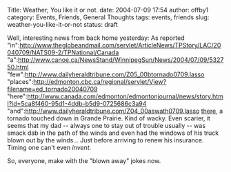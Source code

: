 Title: Weather; You like it or not.
date: 2004-07-09 17:54
author: offby1
category: Events, Friends, General Thoughts
tags: events, friends
slug: weather-you-like-it-or-not
status: draft

Well, interesting news from back home yesterday: As reported "in":http://www.theglobeandmail.com/servlet/ArticleNews/TPStory/LAC/20040709/NATS09-2/TPNational/Canada "a":http://www.canoe.ca/NewsStand/WinnipegSun/News/2004/07/09/532750.html "few":http://www.dailyheraldtribune.com/Z05_00btornado0709.lasso "places":http://edmonton.cbc.ca/regional/servlet/View?filename=ed_tornado20040709 "here":http://www.canada.com/edmonton/edmontonjournal/news/story.html?id=5ca8f460-95d1-4ddb-b5d9-0725686c3a94 "and":http://www.dailyheraldtribune.com/Z04_00aswath0709.lasso [there](http://www.livejournal.com/users/pegs/227728.html), a tornado touched down in Grande Prairie. Kind of wacky. Even scarier, it seems that my dad \-- always one to stay out of trouble usually \-- was smack dab in the path of the winds and even had the windows of his truck blown out by the winds\... Just before arriving to renew his insurance. Timing one can't even _invent_.

So, everyone, make with the "blown away" jokes now.
